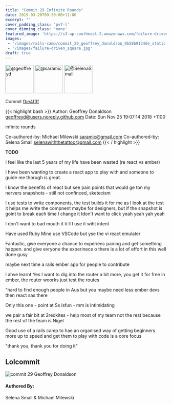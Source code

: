 ```yaml
---
title: "Commit 29 Infinite Rounds"
date: 2019-03-20T09:30:00+11:00
excerpt: ""
cover_padding_class: 'pv7-l'
cover_dimming_class: 'none'
featured_image: 'https://s3-ap-southeast-2.amazonaws.com/failure-driven-blog/railscamp-24-woodfield-hobart/commit_29_geoffrey_donaldson_9b58b9134de.gif'
images:
 - '/images/rails-camp/commit_29_geoffrey_donaldson_9b58b9134de_static.jpg'
 - '/images/failure-driven_square.jpg'
draft: true
---
```


<img alt="@geoffreyd" src="//github.com/geoffreyd.png" style="display: inline; width: 88px;" height="88" />
<img alt="@saramic" src="//github.com/saramic.png" style="display: inline; width: 88px;" height="88" />
<img alt="@SelenaSmall" src="//github.com/SelenaSmall.png" style="display: inline; width: 88px;" height="88" />

Commit [fbe4f3f](https://github.com/failure-driven/railscamp-search-term/commit/fbe4f3fa5d3ba2d7342decc6d92d00429184e217)

{{< highlight bash >}}
Author: Geoffrey Donaldson <geoffreyd@users.noreply.github.com>
Date:   Sun Nov 25 19:07:14 2018 +1100

infinite rounds

Co-authored-by: Michael Milewski <saramic@gmail.com>
Co-authored-by: Selena Small <selenawiththetattoo@gmail.com>
{{< / highlight >}}

**TODO**

I feel like the last 5 years of my life have been wasted (re react vs ember)

I have been wanting to create a react app to play with and someone to guide me
thorugh is great.

I know the benefits of react but see pain points that would ge ton my nervers
snapshots - still not confinced, sketecism

I use tests to write components, the test builds it for me as I look at the
test it helps me write the compnent
maybe for designers, but if the snapshot is goint to break each time I change
it Idon't want to click yeah yeah yah yeah

I don't want to bad mouth it ti ll I use it wiht intent

Have used Ruby Mine use VSCode but yse the vi react emulater

Fantastic, give everyone a chance to experienc pairing and get something
happen. and give evryone the experinece
o
there is a lot of effort in this well done gusy

maybe next time a rails ember app for people to contribute

I ahve learnt Yes I want to dig into the router a bit more, you get it for
free in ember, the router woorks just test the routes

"hard to find enough people in Aus but you maybe need less ember devs then react
sas there

Only this one - point at Ss isfun - mm is intimidating

we pair a fair bit at 2redkites - help most of my team not the rest because
the rest of the team is Nigel

Good use of a rails camp to hae an organised way of getting beginners more up
to speed and get them to play with code is a core focus

"thank you, thank you for doing it"

## Lolcommit

![commit 29 Geoffrey Donaldson](https://s3-ap-southeast-2.amazonaws.com/failure-driven-blog/railscamp-24-woodfield-hobart/commit_29_geoffrey_donaldson_9b58b9134de.gif)

#### Authored By:

Selena Small & Michael Milewski
